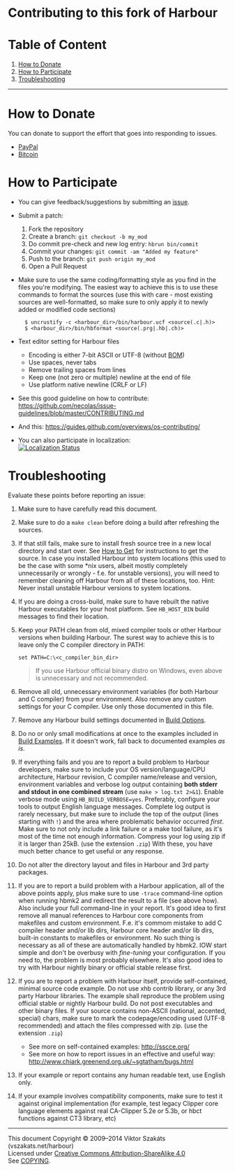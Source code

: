# Contributing to this fork of Harbour

# Table of Content

1. [How to Donate](#how-to-donate)
2. [How to Participate](#how-to-participate)
3. [Troubleshooting](#troubleshooting)

---

# How to Donate

  You can donate to support the effort that goes into responding to issues.

  * [PayPal](https://www.paypal.com/cgi-bin/webscr?cmd=_s-xclick&hosted_button_id=BPSZQYKXMQJYG)
  * [Bitcoin](https://coinbase.com/checkouts/b90e7d8467c3d17f0083f9ad186c3c36)


# How to Participate

- You can give feedback/suggestions by submitting an [issue](https://github.com/vszakats/harbour-core/issues/new).
- Submit a patch:
  1. Fork the repository
  2. Create a branch: `git checkout -b my_mod`
  3. Do commit pre-check and new log entry: `hbrun bin/commit`
  4. Commit your changes: `git commit -am "Added my feature"`
  5. Push to the branch: `git push origin my_mod`
  6. Open a Pull Request
- Make sure to use the same coding/formatting style as you find in
  the files you're modifying. The easiest way to achieve this
  is to use these commands to format the sources (use this
  with care - most existing sources are well-formatted, so make
  sure to only apply it to newly added or modified code sections)

        $ uncrustify -c <harbour_dir>/bin/harbour.ucf <source(.c|.h)>
        $ <harbour_dir>/bin/hbformat <source(.prg|.hb|.ch)>

- Text editor setting for Harbour files
  - Encoding is either 7-bit ASCII or UTF-8 (without [BOM](https://en.wikipedia.org/wiki/Byte_order_mark))
  - Use spaces, never tabs
  - Remove trailing spaces from lines
  - Keep one (not zero or multiple) newline at the end of file
  - Use platform native newline (CRLF or LF)
- See this good guideline on how to contribute:
  <https://github.com/necolas/issue-guidelines/blob/master/CONTRIBUTING.md>
- And this:
  <https://guides.github.com/overviews/os-contributing/>
- You can also participate in localization:<br />
  [![Localization Status](https://www.transifex.com/projects/p/harbour/resource/hbmk2/chart/image_png)](https://www.transifex.com/projects/p/harbour/)


# Troubleshooting

Evaluate these points before reporting an issue:

1.  Make sure to have carefully read this document.
2.  Make sure to do a ``make clean`` before doing a build after refreshing
    the sources.
3.  If that still fails, make sure to install fresh source tree in a new
    local directory and start over. See [How to Get](README.md#how-to-get)
    for instructions to get the source.
    In case you installed Harbour into system locations (this used to be
    the case with some *nix users, albeit mostly completely unnecessarily
    or wrongly - f.e. for unstable versions), you will need to remember
    cleaning off Harbour from all of these locations, too.
    Hint: Never install unstable Harbour versions to system locations.
4.  If you are doing a cross-build, make sure to have rebuilt the native
    Harbour executables for your host platform. See `HB_HOST_BIN`
    build messages to find their location.
5.  Keep your PATH clean from old, mixed compiler tools or other Harbour
    versions when building Harbour. The surest way to achieve this is to
    leave only the C compiler directory in PATH:

        set PATH=C:\<c_compiler_bin_dir>

    > If you use Harbour official binary distro on Windows, even above is
    > unnecessary and not recommended.
6.  Remove all old, unnecessary environment variables (for both Harbour
    and C compiler) from your environment. Also remove any custom settings
    for your C compiler.
    Use only those documented in this file.
7.  Remove any Harbour build settings documented in [Build Options](README.md#build-options).
8.  Do no or only small modifications at once to the examples
    included in [Build Examples](README.md#build-examples).
    If it doesn't work, fall back to documented examples _as is_.
9.  If everything fails and you are to report a build problem to Harbour
    developers, make sure to include your OS version/language/CPU architecture,
    Harbour revision, C compiler name/release and version, environment
    variables and verbose log output containing **both stderr and stdout in
    one combined stream** (use `make > log.txt 2>&1`). Enable verbose
    mode using `HB_BUILD_VERBOSE=yes`. Preferably, configure your tools
    to output English language messages.
    Complete log output is rarely necessary, but make sure to include
    the top of the output (lines starting with ``!``) and the area where
    problematic behavior occurred _first_. Make sure to not only include
    a link failure or a make tool failure, as it's most of the time not
    enough information. Compress your log using zip if it is larger
    than 25kB. (use the extension `.zip`)
    With these, you have much better chance to get useful or any response.
10. Do not alter the directory layout and files in Harbour and 3rd party
    packages.
11. If you are to report a build problem with a Harbour application,
    all of the above points apply, plus make sure to use ``-trace``
    command-line option when running hbmk2 and redirect the result to
    a file (see above how). Also include your full command-line in your
    report.
    It's good idea to first remove all manual references to Harbour
    core components from makefiles and custom environment. F.e. it's
    commom mistake to add C compiler header and/or lib dirs, Harbour core
    header and/or lib dirs, built-in constants to makefiles or environment.
    No such thing is necessary as all of these are automatically handled
    by hbmk2. IOW start simple and don't be overbusy with *fine-tuning*
    your configuration. If you need to, the problem is most probably
    elsewhere. It's also good idea to try with Harbour nightly binary or
    official stable release first.
12. If you are to report a problem with Harbour itself, provide
    self-contained, minimal source code example. Do not use xhb contrib
    library, or any 3rd party Harbour libraries. The example shall reproduce
    the problem using official stable or nightly Harbour build.
    Do not post executables and other binary files. If your source contains
    non-ASCII (national, accented, special) chars, make sure to mark the
    codepage/encoding used (UTF-8 recommended) and attach the files
    compressed with zip. (use the extension `.zip`)<br />
    * See more on self-contained examples:
      <http://sscce.org/>
    * See more on how to report issues in an effective and useful way:
      <http://www.chiark.greenend.org.uk/~sgtatham/bugs.html>
13. If your example or report contains any human readable text, use
    English only.
14. If your example involves compatibility components, make sure to test
    it against original implementation (for example, test legacy Clipper
    core language elements against real CA-Clipper 5.2e or 5.3b, or hbct
    functions against CT3 library, etc)


---
This document Copyright &copy;&nbsp;2009&ndash;2014 Viktor Szakáts (vszakats.net/harbour)<br />
Licensed under [Creative Commons Attribution-ShareAlike 4.0](https://creativecommons.org/licenses/by-sa/4.0/)<br />
See [COPYING](COPYING.txt).
